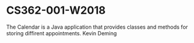 # CS362-001-W2018
The Calendar is a Java application that provides classes and methods for storing diffirent appointments.
Kevin Deming
